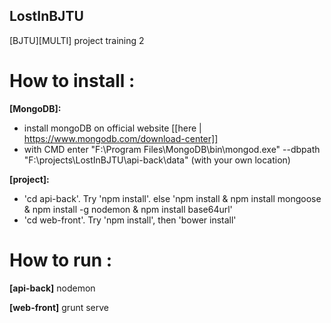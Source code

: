 ## LostInBJTU
[BJTU][MULTI] project training 2


# How to install :

**[MongoDB]:** 
* install mongoDB on official website [[here | https://www.mongodb.com/download-center]]
* with CMD enter "F:\Program Files\MongoDB\bin\mongod.exe" --dbpath "F:\projects\LostInBJTU\api-back\data" (with your own location)

**[project]:**
* 'cd api-back'. Try 'npm install'. else 'npm install & npm install mongoose & npm install -g nodemon & npm install base64url'
* 'cd web-front'. Try 'npm install', then 'bower install'

# How to run :

**[api-back]** nodemon

**[web-front]** grunt serve
